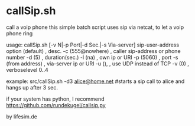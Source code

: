 callSip.sh
==========

call a voip phone 
this simple batch script uses sip via netcat, to let a voip phone ring

 usage:
callSip.sh [-v N|-p Port|-d Sec.|-s Via-server] sip-user-address 
option (default) , desc.
 -c (555@nowhere) , caller sip-address or phone number
 -d (5) , duration(sec.)
 -l (na) , own ip or URI
 -p (5060) , port
 -s (from address) , via-server ip or URI
 -u (), , use UDP instead of TCP
 -v (0) , verboselevel 0..4 

example:
 src/callSip.sh -d3 alice@home.net
   #starts a sip call to alice and hangs up after 3 sec.
 

if your system has python, I recommend https://github.com/rundekugel/callsip.py

by lifesim.de
